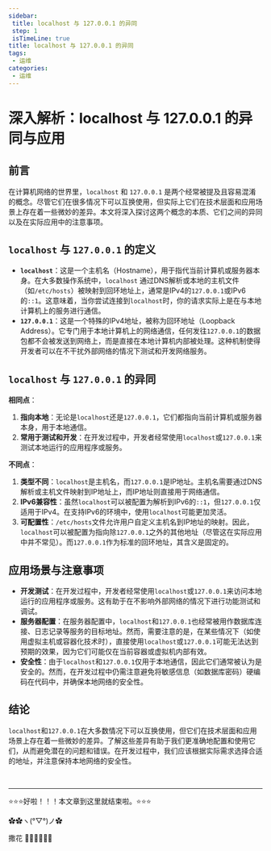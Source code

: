```yaml
---
sidebar: 
 title: localhost 与 127.0.0.1 的异同
 step: 1
 isTimeLine: true
title: localhost 与 127.0.0.1 的异同
tags:
 - 运维
categories:
 - 运维
---
```



# 深入解析：localhost 与 127.0.0.1 的异同与应用

## 前言

在计算机网络的世界里，`localhost` 和 `127.0.0.1` 是两个经常被提及且容易混淆的概念。尽管它们在很多情况下可以互换使用，但实际上它们在技术层面和应用场景上存在着一些微妙的差异。本文将深入探讨这两个概念的本质、它们之间的异同以及在实际应用中的注意事项。

## `localhost` 与 `127.0.0.1` 的定义

- **`localhost`**：这是一个主机名（Hostname），用于指代当前计算机或服务器本身。在大多数操作系统中，`localhost` 通过DNS解析或本地的主机文件（如`/etc/hosts`）被映射到回环地址上，通常是IPv4的`127.0.0.1`或IPv6的`::1`。这意味着，当你尝试连接到`localhost`时，你的请求实际上是在与本地计算机上的服务进行通信。
- **`127.0.0.1`**：这是一个特殊的IPv4地址，被称为回环地址（Loopback Address）。它专门用于本地计算机上的网络通信，任何发往`127.0.0.1`的数据包都不会被发送到网络上，而是直接在本地计算机内部被处理。这种机制使得开发者可以在不干扰外部网络的情况下测试和开发网络服务。

## `localhost` 与 `127.0.0.1` 的异同

**相同点**：

1. **指向本地**：无论是`localhost`还是`127.0.0.1`，它们都指向当前计算机或服务器本身，用于本地通信。
2. **常用于测试和开发**：在开发过程中，开发者经常使用`localhost`或`127.0.0.1`来测试本地运行的应用程序或服务。

**不同点**：

1. **类型不同**：`localhost`是主机名，而`127.0.0.1`是IP地址。主机名需要通过DNS解析或主机文件映射到IP地址上，而IP地址则直接用于网络通信。
2. **IPv6兼容性**：虽然`localhost`可以被配置为解析到IPv6的`::1`，但`127.0.0.1`仅适用于IPv4。在支持IPv6的环境中，使用`localhost`可能更加灵活。
3. **可配置性**：`/etc/hosts`文件允许用户自定义主机名到IP地址的映射。因此，`localhost`可以被配置为指向除`127.0.0.1`之外的其他地址（尽管这在实际应用中并不常见）。而`127.0.0.1`作为标准的回环地址，其含义是固定的。

## 应用场景与注意事项

- **开发测试**：在开发过程中，开发者经常使用`localhost`或`127.0.0.1`来访问本地运行的应用程序或服务。这有助于在不影响外部网络的情况下进行功能测试和调试。
- **服务器配置**：在服务器配置中，`localhost`和`127.0.0.1`也经常被用作数据库连接、日志记录等服务的目标地址。然而，需要注意的是，在某些情况下（如使用虚拟主机或容器化技术时），直接使用`localhost`或`127.0.0.1`可能无法达到预期的效果，因为它们可能仅在当前容器或虚拟机内部有效。
- **安全性**：由于`localhost`和`127.0.0.1`仅用于本地通信，因此它们通常被认为是安全的。然而，在开发过程中仍需注意避免将敏感信息（如数据库密码）硬编码在代码中，并确保本地网络的安全性。

## 结论

`localhost`和`127.0.0.1`在大多数情况下可以互换使用，但它们在技术层面和应用场景上存在着一些微妙的差异。了解这些差异有助于我们更准确地配置和使用它们，从而避免潜在的问题和错误。在开发过程中，我们应该根据实际需求选择合适的地址，并注意保持本地网络的安全性。



<br/>

<hr />

⭐️⭐️⭐️好啦！！！本文章到这里就结束啦。⭐️⭐️⭐️

✿✿ヽ(°▽°)ノ✿

撒花 🌸🌸🌸🌸🌸🌸
